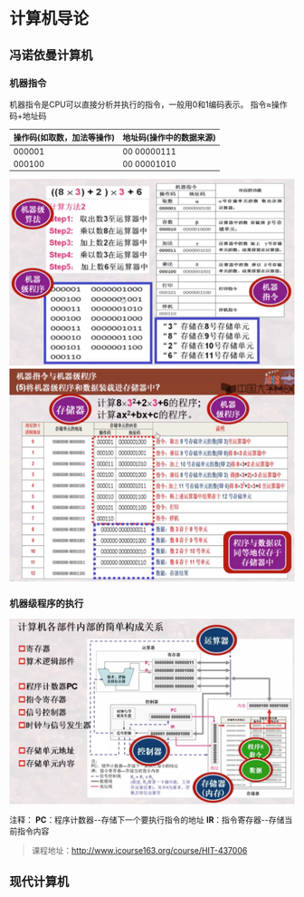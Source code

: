 # 计算机导论
## 冯诺依曼计算机
### 机器指令

机器指令是CPU可以直接分析并执行的指令，一般用0和1编码表示。
指令≈操作码+地址码

操作码(如取数，加法等操作)|地址码(操作中的数据来源)
----|-----
000001 | 00 00000111
000100 | 00 00001010

![](img/机器指令.jpg)
![](img/机器指令-2.jpg)

### 机器级程序的执行

![计算机组成部件](img/计算机组成部件.jpg)

注释：
**PC**：程序计数器--存储下一个要执行指令的地址
**IR**：指令寄存器--存储当前指令内容
>课程地址：http://www.icourse163.org/course/HIT-437006

## 现代计算机
